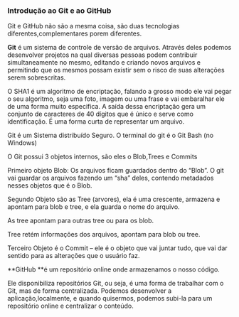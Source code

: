 ### Introdução ao Git e ao GitHub



Git e GitHub não são a mesma coisa, são duas tecnologias diferentes,complementares porem diferentes.  

**Git** é um sistema de controle de versão de arquivos. Através deles podemos desenvolver projetos na qual diversas pessoas podem contribuir simultaneamente no mesmo, editando e criando novos arquivos e permitindo que os mesmos possam existir sem o risco de suas alterações serem sobrescritas.

O SHA1 é um algoritmo de encriptação, falando a grosso modo ele vai pegar o seu algoritmo, seja uma foto, imagem ou uma frase e vai embaralhar ele de uma forma muito especifica. A saída dessa encriptação gera um conjunto de caracteres de 40 dígitos que é único e serve como identificação. É uma forma curta de representar um arquivo.

Git é um Sistema distribuído Seguro. O terminal do git é o Git Bash (no Windows)

O Git possui 3 objetos internos, são eles o Blob,Trees e Commits

Primeiro objeto Blob: Os arquivos ficam guardados dentro do “Blob”. O git vai guardar os arquivos fazendo um “sha” deles, contendo metadados nesses objetos que é o Blob.

Segundo Objeto são as Tree (arvores), ela é uma crescente, armazena e apontam para blob e tree, e ela guarda o nome do arquivo. 

As tree apontam para outras tree ou para os blob. 

Tree retém informações dos arquivos, apontam para blob ou tree.

 Terceiro Objeto é o Commit – ele é o objeto que vai juntar tudo, que vai dar sentido para as alterações que o usuário faz. 

 

**GitHub **é um repositório online onde armazenamos o nosso código. 

Ele disponibiliza repositórios Git, ou seja, é uma forma de trabalhar com o Git, mas de forma centralizada. Podemos desenvolver a aplicação,localmente, e quando quisermos, podemos subi-la para um repositório online e centralizar o conteúdo. 